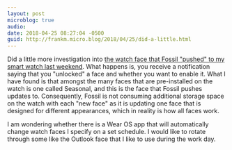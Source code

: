 ```yaml
---
layout: post
microblog: true
audio: 
date: 2018-04-25 08:27:04 -0500
guid: http://frankm.micro.blog/2018/04/25/did-a-little.html
---
```

Did a little more investigation into [the watch face that Fossil "pushed" to my smart watch last weekend](https://frankmcpherson.blog/2018/04/22/i-got-a.html). What happens is, you receive a notification saying that you "unlocked" a face and whether you want to enable it. What I have found is that amongst the many faces that are pre-installed on the watch is one called Seasonal, and this is the face that Fossil pushes updates to. Consequently, Fossil is not consuming additional storage space on the watch with each "new face" as it is updating one face that is designed for different appearances, which in reality is how all faces work. 

I am wondering whether there is a Wear OS app that will automatically change watch faces I specify on a set schedule. I would like to rotate through some like the Outlook face that I like to use during the work day.
